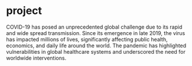 # project
COVID-19 has posed an unprecedented global challenge due to its rapid and wide spread transmission.  Since its emergence in late 2019, the virus has impacted millions of lives, significantly affecting public health, economics, and daily life around the world. The pandemic has highlighted vulnerabilities in global healthcare systems and underscored the need for worldwide interventions.
